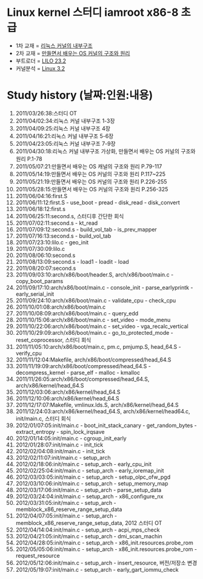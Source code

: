 Linux kernel 스터디 iamroot x86-8 초급
========================================
* 1차 교재 = [리눅스 커널의 내부구조](http://www.yes24.com/24/goods/3080849)
* 2차 교재 = [만들면서 배우는 OS 커널의 구조와 원리](http://www.yes24.com/24/goods/1469757)
* 부트로더 = [LILO 23.2](http://code.google.com/p/linx86study8-lilo232)
* 커널분석 = [Linux 3.2](https://github.com/x86-8/linux-3.2.git)

Study history (날짜:인원:내용)
==============================
01. 2011/03/26:38:스터디 OT
02. 2011/04/02:34:리눅스 커널 내부구조 1-3장
03. 2011/04/09:25:리눅스 커널 내부구조 4장
04. 2011/04/16:21:리눅스 커널 내부구조 5-6장
05. 2011/04/23:05:리눅스 커널 내부구조 7-9장
06. 2011/04/30:18:리눅스 커널 내부구조 가상화, 만들면서 배우는 OS 커널의 구조와 원리 P.1-78
07. 2011/05/07:21:만들면서 배우는 OS 캐널의 구조와 원리 P.79-117
08. 2011/05/14:19:만들면서 배우는 OS 커널의 구조와 원리 P.117~225
09. 2011/05/21:19:만들면서 배우는 OS 커널의 구조와 원리 P.226-255
10. 2011/05/28:15:만들면서 배우는 OS 커널의 구조와 원리 P.256-325
11. 2011/06/04:16:first.S
12. 2011/06/11:12:first.S - use_boot - pread - disk_read - disk_convert
13. 2011/06/18:12:first.s
14. 2011/06/25:11:second.s, 스터디후 간단한 회식
15. 2011/07/02:11:second.s - kt_read
16. 2011/07/09:12:second.s - build_vol_tab - is_prev_mapper
17. 2011/07/16:13:second.s - build_vol_tab
18. 2011/07/23:10:lilo.c - geo_init
19. 2011/07/30:09:lilo.c
20. 2011/08/06:10:second.s
21. 2011/08/13:09:second.s - load1 - loadit - load
22. 2011/08/20:07:second.s
23. 2011/09/03:10:arch/x86/boot/header.S, arch/x86/boot/main.c - copy_boot_params
24. 2011/09/17:10:arch/x86/boot/main.c - console_init - parse_earlyprintk - early_serial_init
25. 2011/09/24:10:arch/x86/boot/main.c - validate_cpu - check_cpu
26. 2011/10/01:08:arch/x86/boot/main.c
27. 2011/10/08:09:arch/x86/boot/main.c - query_edd
28. 2011/10/15:06:arch/x86/boot/main.c - set_video - mode_menu
29. 2011/10/22:06:arch/x86/boot/main.c - set_video - vga_recalc_vertical
30. 2011/10/29:09:arch/x86/boot/main.c - go_to_protected_mode - reset_coprocessor, 스터디 회식
31. 2011/11/05:10:arch/x86/boot/main.c, pm.c, pmjump.S, head_64.S - verify_cpu
32. 2011/11/12:04:Makefile, arch/x86/boot/compressed/head_64.S
33. 2011/11/19:09:arch/x86/boot/compressed/head_64.S - decompress_kernel - parse_elf - malloc - kmalloc
34. 2011/11/26:05:arch/x86/boot/compressed/head_64.S, arch/x86/kernel/head_64.S
35. 2011/12/03:06:arch/x86/kernel/head_64.S
36. 2011/12/10:06:arch/x86/kernel/head_64.S
37. 2011/12/17:07:Makefile, vmlinux.lds.S, arch/x86/kernel/head_64.S
38. 2011/12/24:03:arch/x86/kernel/head_64.S, arch/x86/kernel/head64.c, init/main.c, 스터디 회식
39. 2012/01/07:05:init/main.c - boot_init_stack_canary - get_random_bytes - extract_entropy - spin_lock_irqsave
40. 2012/01/14:05:init/main.c - cgroup_init_early
41. 2012/01/28:07:init/main.c - init_tick
42. 2012/02/04:08:init/main.c - init_tick
43. 2012/02/11:07:init/main.c - setup_arch
44. 2012/02/18:06:init/main.c - setup_arch - early_cpu_init
45. 2012/02/25:04:init/main.c - setup_arch - early_ioremap_init
46. 2012/03/03:05:init/main.c - setup_arch - setup_olpc_ofw_pgd
47. 2012/03/10:06:init/main.c - setup_arch - setup_memory_map
48. 2012/03/17:06:init/main.c - setup_arch - parse_setup_data
49. 2012/03/24:04:init/main.c - setup_arch - x86_configure_nx
50. 2012/03/31:05:init/main.c - setup_arch - memblock_x86_reserve_range_setup_data
51. 2012/04/07:05:init/main.c - setup_arch - memblock_x86_reserve_range_setup_data, 2012 스터디 OT
52. 2012/04/14:04:init/main.c - setup_arch - acpi_mps_check
53. 2012/04/21:05:init/main.c - setup_arch - dmi_scan_machin
54. 2012/04/28:05:init/main.c - setup_arch - x86_init.resources.probe_rom
55. 2012/05/05:06:init/main.c - setup_arch - x86_init.resources.probe_rom - request_resource
56. 2012/05/12:06:init/main.c - setup_arch - insert_resource, 버전/저장소 변경
57. 2012/05/19:07:init/main.c - setup_arch - early_gart_iommu_check
